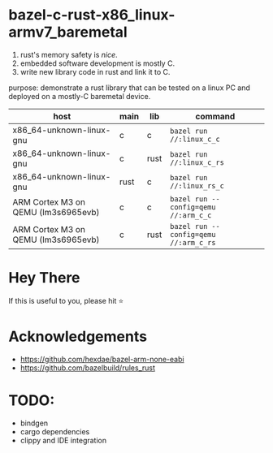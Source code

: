 # bazel-c-rust-x86_linux-armv7_baremetal

1. rust's memory safety is *nice*.
1. embedded software development is mostly C.
1. write new library code in rust and link it to C.


purpose: demonstrate a rust library that can be tested on a linux PC and deployed on a mostly-C baremetal device.


| host | main | lib | command |
| - | - | - | - |
| x86_64-unknown-linux-gnu | c | c | `bazel run //:linux_c_c` |
| x86_64-unknown-linux-gnu | c | rust | `bazel run //:linux_c_rs` |
| x86_64-unknown-linux-gnu | rust | c | `bazel run //:linux_rs_c` |
| ARM Cortex M3 on QEMU (lm3s6965evb) | c | c | `bazel run --config=qemu //:arm_c_c` |
| ARM Cortex M3 on QEMU (lm3s6965evb) | c | rust | `bazel run --config=qemu //:arm_c_rs `|


# Hey There

If this is useful to you, please hit ⭐


# Acknowledgements

- https://github.com/hexdae/bazel-arm-none-eabi
- https://github.com/bazelbuild/rules_rust

# TODO:
- bindgen
- cargo dependencies
- clippy and IDE integration